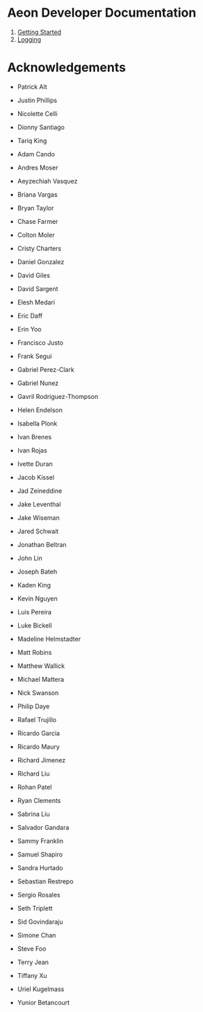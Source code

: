 # Aeon Developer Documentation 

1. [Getting Started](docs/gettingstarted.md)
2. [Logging](docs/logging.md)

# Acknowledgements

- Patrick Alt
- Justin Phillips
- Nicolette Celli
- Dionny Santiago
- Tariq King


- Adam Cando
- Andres Moser
- Aeyzechiah Vasquez
- Briana Vargas
- Bryan Taylor
- Chase Farmer
- Colton Moler
- Cristy Charters
- Daniel Gonzalez
- David Giles
- David Sargent
- Elesh Medari
- Eric Daff
- Erin Yoo
- Francisco Justo
- Frank Segui
- Gabriel Perez-Clark
- Gabriel Nunez
- Gavril Rodriguez-Thompson
- Helen Endelson
- Isabella Plonk
- Ivan Brenes
- Ivan Rojas
- Ivette Duran
- Jacob Kissel
- Jad Zeineddine
- Jake Leventhal
- Jake Wiseman
- Jared Schwait
- Jonathan Beltran
- John Lin
- Joseph Bateh
- Kaden King
- Kevin Nguyen
- Luis Pereira
- Luke Bickell
- Madeline Helmstadter
- Matt Robins
- Matthew Wallick
- Michael Mattera
- Nick Swanson
- Philip Daye
- Rafael Trujillo
- Ricardo Garcia
- Ricardo Maury
- Richard Jimenez
- Richard Liu
- Rohan Patel
- Ryan Clements
- Sabrina Liu
- Salvador Gandara
- Sammy Franklin
- Samuel Shapiro
- Sandra Hurtado
- Sebastian Restrepo
- Sergio Rosales
- Seth Triplett
- Sid Govindaraju
- Simone Chan
- Steve Foo
- Terry Jean
- Tiffany Xu
- Uriel Kugelmass
- Yunior Betancourt

